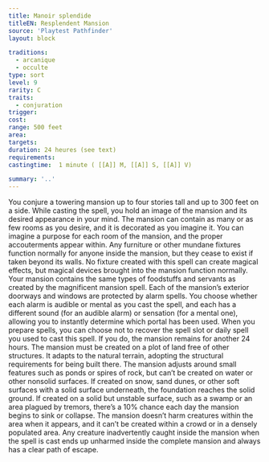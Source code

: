 ```yaml
---
title: Manoir splendide
titleEN: Resplendent Mansion
source: 'Playtest Pathfinder'
layout: block

traditions:
  - arcanique
  - occulte
type: sort
level: 9
rarity: C
traits:
  - conjuration
trigger: 
cost: 
range: 500 feet
area: 
targets: 
duration: 24 heures (see text)
requirements: 
castingtime:  1 minute ( [[A]] M, [[A]] S, [[A]] V)

summary: '..'
---
```

You conjure a towering mansion up to four stories tall and up to 300 feet on a side. While casting the spell, you hold an image of the mansion and its desired appearance in your mind. The mansion can contain as many or as few rooms as you desire, and it is decorated as you imagine it. You can imagine a purpose for each room of the mansion, and the proper accouterments appear within. Any furniture or other mundane fixtures function normally for anyone inside the mansion, but they cease to exist if taken beyond its walls. No fixture created with this spell can create magical effects, but magical devices brought into the mansion function normally. Your mansion contains the same types of foodstuffs and servants as created by the magnificent mansion spell. Each of the mansion’s exterior doorways and windows are protected by alarm spells. You choose whether each alarm is audible or mental as you cast the spell, and each has a different sound (for an audible alarm) or sensation (for a mental one), allowing you to instantly determine which portal has been used. When you prepare spells, you can choose not to recover the spell slot or daily spell you used to cast this spell. If you do, the mansion remains for another 24 hours. The mansion must be created on a plot of land free of other structures. It adapts to the natural terrain, adopting the structural requirements for being built there. The mansion adjusts around small features such as ponds or spires of rock, but can’t be created on water or other nonsolid surfaces. If created on snow, sand dunes, or other soft surfaces with a solid surface underneath, the foundation reaches the solid ground. If created on a solid but unstable surface, such as a swamp or an area plagued by tremors, there’s a 10% chance each day the mansion begins to sink or collapse. The mansion doesn’t harm creatures within the area when it appears, and it can’t be created within a crowd or in a densely populated area. Any creature inadvertently caught inside the mansion when the spell is cast ends up unharmed inside the complete mansion and always has a clear path of escape.